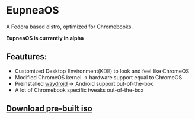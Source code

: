 # EupneaOS
A Fedora based distro, optimized for Chromebooks.  

**EupneaOS is currently in alpha**

## Feautures:
* Customized Desktop Environment(KDE) to look and feel like ChromeOS
* Modified ChromeOS kernel -> hardware support equal to ChromeOS
* Preinstalled [waydroid](https://waydro.id/) -> Android support out-of-the-box
* A lot of Chromebook specific tweaks out-of-the-box

## [Download pre-built iso](https://github.com/eupnea-linux/eupnea-os/releases/latest)
